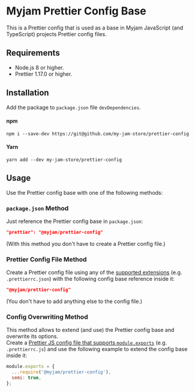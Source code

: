 # Myjam Prettier Config Base

This is a Prettier config that is used as a base in Myjam JavaScript (and TypeScript) projects Prettier config files.

## Requirements

- Node.js 8 or higher.
- Prettier 1.17.0 or higher.

## Installation

Add the package to `package.json` file `devDependencies`.

#### npm
```shell
npm i --save-dev https://git@github.com/my-jam-store/prettier-config
```

#### Yarn
```shell
yarn add --dev my-jam-store/prettier-config
```

## Usage

Use the Prettier config base with one of the following methods:

### `package.json` Method
Just reference the Prettier config base in `package.json`:
```json
"prettier": "@myjam/prettier-config"
```
(With this method you don't have to create a Prettier config file.)

### Prettier Config File Method
Create a Prettier config file using any of the [supported extensions](https://prettier.io/docs/en/configuration.html) (e.g. `.prettierrc.json`) with the following config base reference inside it:
```json
"@myjam/prettier-config"
```
(You don't have to add anything else to the config file.)

### Config Overwriting Method
This method allows to extend (and use) the Prettier config base and overwrite its options.  
Create a [Prettier JS config file that supports `module.exports`](https://prettier.io/docs/en/configuration.html) (e.g. `.prettierrc.js`) and use the following example to extend the config base inside it:
```js
module.exports = {
  ...require('@myjam/prettier-config'),
  semi: true,
};
```
